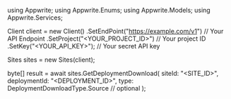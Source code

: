 using Appwrite;
using Appwrite.Enums;
using Appwrite.Models;
using Appwrite.Services;

Client client = new Client()
    .SetEndPoint("https://example.com/v1") // Your API Endpoint
    .SetProject("<YOUR_PROJECT_ID>") // Your project ID
    .SetKey("<YOUR_API_KEY>"); // Your secret API key

Sites sites = new Sites(client);

byte[] result = await sites.GetDeploymentDownload(
    siteId: "<SITE_ID>",
    deploymentId: "<DEPLOYMENT_ID>",
    type: DeploymentDownloadType.Source // optional
);